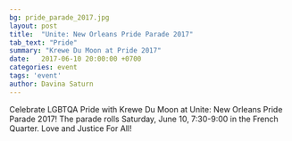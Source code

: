 ```yaml
---
bg: pride_parade_2017.jpg
layout: post
title:  "Unite: New Orleans Pride Parade 2017"
tab_text: "Pride"
summary: "Krewe Du Moon at Pride 2017"
date:   2017-06-10 20:00:00 +0700
categories: event
tags: 'event'
author: Davina Saturn
---
```


Celebrate LGBTQA Pride with Krewe Du Moon at Unite: New Orleans Pride Parade 2017!
The parade rolls Saturday, June 10, 7:30-9:00 in the French Quarter.
Love and Justice For All!

